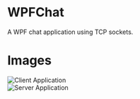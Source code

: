# WPFChat
A WPF chat application using TCP sockets.

# Images
![Client Application](https://imgur.com/qkZPu3I)
</br>
![Server Application](https://imgur.com/1L7IrMW)
